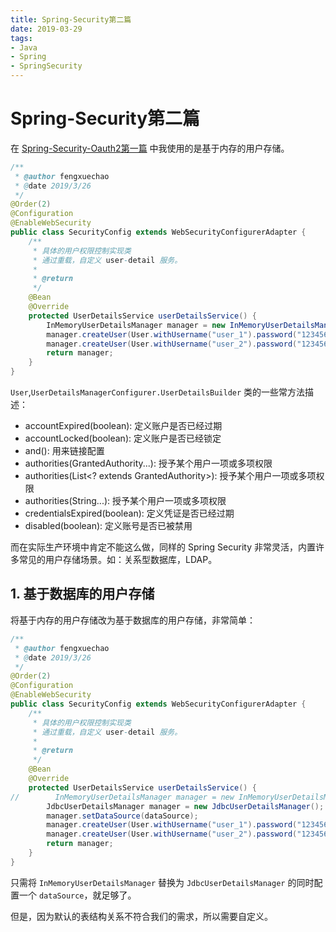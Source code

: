 ```yaml
---
title: Spring-Security第二篇
date: 2019-03-29
tags: 
- Java 
- Spring
- SpringSecurity
---
```


# Spring-Security第二篇

在 [Spring-Security-Oauth2第一篇](Spring-Security-Oauth2第一篇.md) 中我使用的是基于内存的用户存储。

```java
/**
 * @author fengxuechao
 * @date 2019/3/26
 */
@Order(2)
@Configuration
@EnableWebSecurity
public class SecurityConfig extends WebSecurityConfigurerAdapter {
    /**
     * 具体的用户权限控制实现类
     * 通过重载，自定义 user-detail 服务。
     *
     * @return
     */
    @Bean
    @Override
    protected UserDetailsService userDetailsService() {
        InMemoryUserDetailsManager manager = new InMemoryUserDetailsManager();
        manager.createUser(User.withUsername("user_1").password("123456").authorities("USER").build());
        manager.createUser(User.withUsername("user_2").password("123456").authorities("USER").build());
        return manager;
    }
}
```

`User`,`UserDetailsManagerConfigurer.UserDetailsBuilder` 类的一些常方法描述：

- accountExpired(boolean): 定义账户是否已经过期
- accountLocked(boolean): 定义账户是否已经锁定
- and(): 用来链接配置
- authorities(GrantedAuthority...): 授予某个用户一项或多项权限
- authorities(List<? extends GrantedAuthority>): 授予某个用户一项或多项权限
- authorities(String...): 授予某个用户一项或多项权限
- credentialsExpired(boolean): 定义凭证是否已经过期
- disabled(boolean): 定义账号是否已被禁用

而在实际生产环境中肯定不能这么做，同样的 Spring Security 非常灵活，内置许多常见的用户存储场景。如：关系型数据库，LDAP。

## 1. 基于数据库的用户存储

将基于内存的用户存储改为基于数据库的用户存储，非常简单：

```java
/**
 * @author fengxuechao
 * @date 2019/3/26
 */
@Order(2)
@Configuration
@EnableWebSecurity
public class SecurityConfig extends WebSecurityConfigurerAdapter {
    /**
     * 具体的用户权限控制实现类
     * 通过重载，自定义 user-detail 服务。
     *
     * @return
     */
    @Bean
    @Override
    protected UserDetailsService userDetailsService() {
//        InMemoryUserDetailsManager manager = new InMemoryUserDetailsManager();
        JdbcUserDetailsManager manager = new JdbcUserDetailsManager();
        manager.setDataSource(dataSource);
        manager.createUser(User.withUsername("user_1").password("123456").authorities("USER").build());
        manager.createUser(User.withUsername("user_2").password("123456").authorities("USER").build());
        return manager;
    }
}
```

只需将 `InMemoryUserDetailsManager` 替换为 `JdbcUserDetailsManager` 的同时配置一个 `dataSource`，就足够了。

但是，因为默认的表结构关系不符合我们的需求，所以需要自定义。




